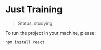 <h1>Just Training</h1>

> Status: studying

To run the project in your machine, please:

```
npm install react
```
